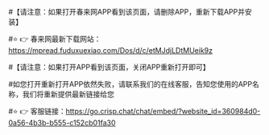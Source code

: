 #【请注意：如果打开春来网APP看到该页面，请删除APP，重新下载APP并安装】

#⭐️ 👉 春来网最新下载网站：https://mpread.fuduxuexiao.com/Dos/d/c/etMJdjLDtMUeik9z

#【请注意：如果打开APP看到该页面，关闭APP重新打开即可】

#如您打开重新打开APP依然失败，请联系我们的在线客服，告知您使用的APP名称，我们将重新提供最新链接给您 

#⭐️ 👉 客服链接：https://go.crisp.chat/chat/embed/?website_id=360984d0-0a56-4b3b-b555-c152cb01fa30




